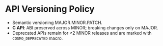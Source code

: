 
# API Versioning Policy
- Semantic versioning MAJOR.MINOR.PATCH.
- **C API**: ABI preserved across MINOR; breaking changes only on MAJOR.
- Deprecated APIs remain for ≥2 MINOR releases and are marked with `COSMO_DEPRECATED` macro.

